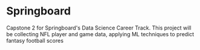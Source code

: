 # Springboard

Capstone 2 for Springboard's Data Science Career Track. This project will be collecting NFL player and game data, applying ML techniques to predict fantasy football scores
